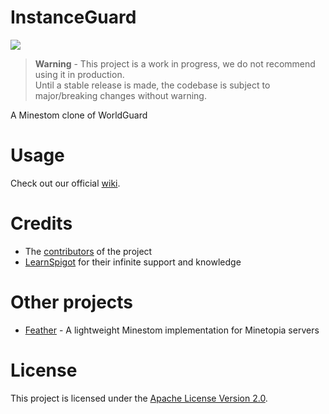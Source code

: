 ﻿# InstanceGuard
[![](https://jitpack.io/v/DuranDevelopment/instanceguard.svg)](https://jitpack.io/#DuranDevelopment/instanceguard)

> **Warning** - This project is a work in progress, we do not recommend using it in production.  
> Until a stable release is made, the codebase is subject to major/breaking changes without warning.


A Minestom clone of WorldGuard

# Usage
Check out our official [wiki](https://wikiig.ddev.cc/).

# Credits
* The [contributors](https://github.com/DuranDevelopment/instanceguard/graphs/contributors) of the project
* [LearnSpigot](https://learnspigot.com) for their infinite support and knowledge

# Other projects
* [Feather](https://github.com/DuranDevelopment/Feather) - A lightweight Minestom implementation for Minetopia servers

# License
This project is licensed under the [Apache License Version 2.0](LICENSE).
